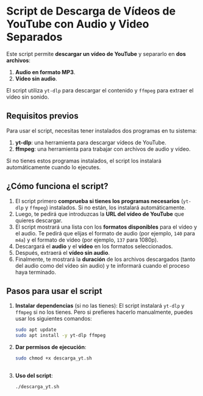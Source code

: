 # Script de Descarga de Vídeos de YouTube con Audio y Video Separados

Este script permite **descargar un vídeo de YouTube** y separarlo en **dos archivos**:
1. **Audio en formato MP3**.
2. **Vídeo sin audio**.

El script utiliza `yt-dlp` para descargar el contenido y `ffmpeg` para extraer el vídeo sin sonido.


## Requisitos previos
Para usar el script, necesitas tener instalados dos programas en tu sistema:

1. **yt-dlp**: una herramienta para descargar vídeos de YouTube.
2. **ffmpeg**: una herramienta para trabajar con archivos de audio y vídeo.

Si no tienes estos programas instalados, el script los instalará automáticamente cuando lo ejecutes.


## ¿Cómo funciona el script?

1. El script primero **comprueba si tienes los programas necesarios** (`yt-dlp` y `ffmpeg`) instalados. Si no están, los instalará automáticamente.
2. Luego, te pedirá que introduzcas la **URL del vídeo de YouTube** que quieres descargar.
3. El script mostrará una lista con los **formatos disponibles** para el vídeo y el audio. Te pedirá que elijas el formato de audio (por ejemplo, `140` para `m4a`) y el formato de vídeo (por ejemplo, `137` para 1080p).
4. Descargará el **audio** y el **vídeo** en los formatos seleccionados.
5. Después, extraerá el **vídeo sin audio**.
6. Finalmente, te mostrará la **duración** de los archivos descargados (tanto del audio como del vídeo sin audio) y te informará cuando el proceso haya terminado.


## Pasos para usar el script

1. **Instalar dependencias** (si no las tienes):
   El script instalará `yt-dlp` y `ffmpeg` si no los tienes. Pero si prefieres hacerlo manualmente, puedes usar los siguientes comandos:
   
   ```bash
   sudo apt update
   sudo apt install -y yt-dlp ffmpeg

2. **Dar permisos de ejecución**:
   ```bash
   sudo chmod +x descarga_yt.sh
  
3. **Uso del script**:
   ```bash
   ./descarga_yt.sh

   
